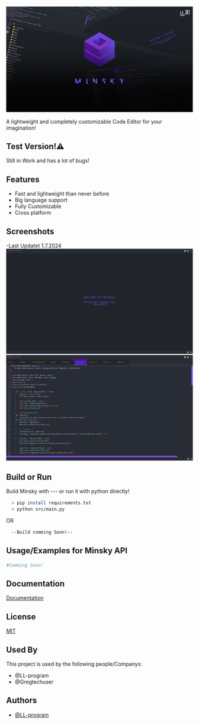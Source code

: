 
![Logo](Page/MinskyWallpaper3.png)




A lightweight and completely customizable Code Editor for your imagination!


## Test Version!⚠️

Still in Work and has a lot of bugs!


## Features

- Fast and lightweight than never before
- Big language support
- Fully Customizable
- Cross platform


## Screenshots
-Last Updatet 1.7.2024
![App Screenshot1](Page/Screenshot1.png)
![App Screenshot2](Page/Screenshot2.png)

## Build or Run

Build Minsky with --- or run it with python directly!

```bash
  > pip install requirements.txt
  > python src/main.py
```
OR
```bash
  --Build comming Soon!--
```
    
## Usage/Examples for Minsky API

```python
#Comming Soon!
```


## Documentation

[Documentation](https://linktodocumentation)


## License

[MIT](https://choosealicense.com/licenses/mit/)


## Used By

This project is used by the following people/Companys:

- @LL-program
- @Gregtechuser



## Authors

- [@LL-program](https://www.github.com/LL-program)

